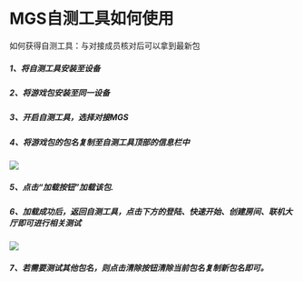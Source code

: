 # MGS自测工具如何使用
如何获得自测工具：与对接成员核对后可以拿到最新包

##### 1、将自测工具安装至设备

##### 2、将游戏包安装至同一设备

##### 3、开启自测工具，选择对接MGS

##### 4、将游戏包的包名复制至自测工具顶部的信息栏中
![](https://cdn.233xyx.com/1617075854020_081.png)

##### 5、点击“加载按钮”加载该包.

##### 6、加载成功后，返回自测工具，点击下方的登陆、快速开始、创建房间、联机大厅即可进行相关测试
![](https://cdn.233xyx.com/1617075911172_744.png)

##### 7、若需要测试其他包名，则点击清除按钮清除当前包名复制新包名即可。

